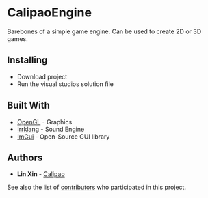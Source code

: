 # CalipaoEngine

Barebones of a simple game engine. Can be used to create 2D or 3D games.

## Installing

* Download project
* Run the visual studios solution file

## Built With

* [OpenGL](https://www.opengl.org/) - Graphics
* [Irrklang](http://www.ambiera.com/irrklang/) - Sound Engine
* [ImGui](https://github.com/ocornut/imgui) - Open-Source GUI library

## Authors

* **Lin Xin** - [Calipao](https://github.com/Calipao)

See also the list of [contributors](https://github.com/Calipao/GameEngine/contributors) who participated in this project.
